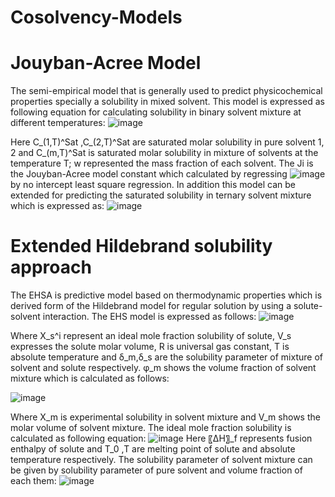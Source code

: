 # Cosolvency-Models
# Jouyban-Acree Model
The semi-empirical model that is generally used to predict physicochemical properties specially a solubility in mixed solvent. This model is expressed as following equation for calculating solubility in binary solvent mixture at different temperatures:
![image](https://github.com/mostafafazel/Solubility-Models/assets/72621118/528c2fee-504a-45d8-b3d2-8d0d8b9e5f4f)

Here C_(1,T)^Sat  ,C_(2,T)^Sat are saturated molar solubility in pure solvent 1, 2 and C_(m,T)^Sat is saturated molar solubility in mixture of solvents at the temperature T; w represented the mass fraction of each solvent. The Ji is the Jouyban-Acree model constant which calculated by regressing 
![image](https://github.com/mostafafazel/Solubility-Models/assets/72621118/477a7023-0950-4b80-9df7-15074a53864b)
by no intercept least square regression. In addition this model can be extended for predicting the saturated solubility in ternary solvent mixture which is expressed as:
![image](https://github.com/mostafafazel/Solubility-Models/assets/72621118/4f012799-b376-466e-8eac-95c529ba31bf)



# Extended Hildebrand solubility approach

The EHSA is predictive model based on thermodynamic properties which is derived form of the Hildebrand model for regular solution by using a solute-solvent interaction. The EHS model is expressed as follows:
![image](https://github.com/mostafafazel/Solubility-Models/assets/72621118/38f57460-1019-443b-8953-f04267289f63)

Where X_s^i represent an ideal mole fraction solubility of solute, V_s expresses the solute molar volume, R is universal gas constant, T is absolute temperature and δ_m,δ_s are the solubility parameter of mixture of solvent and solute respectively. φ_m shows the volume fraction of solvent mixture which is calculated as follows:

![image](https://github.com/mostafafazel/Solubility-Models/assets/72621118/76a88612-99bb-4420-a1ac-fef2576c90bc)


Where X_m is experimental solubility in solvent mixture and V_m shows the molar volume of solvent mixture.
The ideal mole fraction solubility is calculated as following equation:
![image](https://github.com/mostafafazel/Solubility-Models/assets/72621118/6c42c587-7070-4914-a547-351c63b90e00)
Here 〖∆H〗_f represents fusion enthalpy of solute and T_0  ,T are melting point of solute and absolute temperature respectively.
The solubility parameter of solvent mixture can be given by solubility parameter of pure solvent and volume fraction of each them:
![image](https://github.com/mostafafazel/Solubility-Models/assets/72621118/39ee904d-4593-449b-bf7c-c6303a3e3bd7)


